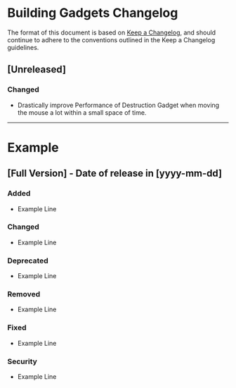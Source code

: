 # Building Gadgets Changelog
The format of this document is based on [Keep a Changelog](https://keepachangelog.com/en/1.0.0/), and should continue to adhere to the conventions outlined in the Keep a Changelog guidelines.

## [Unreleased]
### Changed
- Drastically improve Performance of Destruction Gadget when moving the mouse a lot within a small space of time.



---
# Example
## [Full Version] - Date of release in [yyyy-mm-dd]
### Added
- Example Line
### Changed
- Example Line
### Deprecated
- Example Line
### Removed
- Example Line
### Fixed
- Example Line
### Security
- Example Line